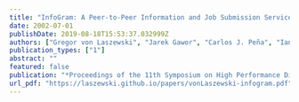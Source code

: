 ```yaml
---
title: "InfoGram: A Peer-to-Peer Information and Job Submission Service"
date: 2002-07-01
publishDate: 2019-08-18T15:53:37.032999Z
authors: ["Gregor von Laszewski", "Jarek Gawor", "Carlos J. Peña", "Ian Foster"]
publication_types: ["1"]
abstract: ""
featured: false
publication: "*Proceedings of the 11th Symposium on High Performance Distributed Computing*"
url_pdf: "https://laszewski.github.io/papers/vonLaszewski-infogram.pdf"
---
```


